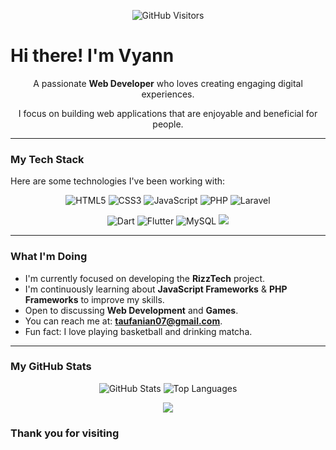 <p align="center">
  <img src="https://komarev.com/ghpvc/?username=rven24&style=for-the-badge&color=orange" alt="GitHub Visitors" />
</p>

# Hi there! I'm Vyann

<div align="center">
  <p>A passionate <b>Web Developer</b> who loves creating engaging digital experiences.</p>
  <p>I focus on building web applications that are enjoyable and beneficial for people.</p>
</div>

---

### My Tech Stack

Here are some technologies I've been working with:

<p align="center">
  <img src="https://img.shields.io/badge/HTML5-E34F26?style=for-the-badge&logo=html5&logoColor=white" alt="HTML5" />
  <img src="https://img.shields.io/badge/CSS3-1572B6?style=for-the-badge&logo=css3&logoColor=white" alt="CSS3" />
  <img src="https://img.shields.io/badge/JavaScript-F7DF1E?style=for-the-badge&logo=javascript&logoColor=black" alt="JavaScript" />
  <img src="https://img.shields.io/badge/PHP-777BB4?style=for-the-badge&logo=php&logoColor=white" alt="PHP" />
  <img src="https://img.shields.io/badge/Laravel-FF2D20?style=for-the-badge&logo=laravel&logoColor=white" alt="Laravel" />
</p>
<p align="center">
  <img src="https://img.shields.io/badge/Dart-0175C2?style=for-the-badge&logo=dart&logoColor=white" alt="Dart" />
  <img src="https://img.shields.io/badge/Flutter-02569B?style=for-the-badge&logo=flutter&logoColor=white" alt="Flutter" />
  <img src="https://img.shields.io/badge/MySQL-4479A1?style=for-the-badge&logo=mysql&logoColor=white" alt="MySQL" />
  <img src="https://img.shields.io/badge/VSCode-007ACC?style=for-the-badge&logo=visual-studio-code&logoColor=white"/>
</p>

---

### What I'm Doing

- I'm currently focused on developing the **RizzTech** project.
- I'm continuously learning about **JavaScript Frameworks** & **PHP Frameworks** to improve my skills.
- Open to discussing **Web Development** and **Games**.
- You can reach me at: **taufanian07@gmail.com**.
- Fun fact: I love playing basketball and drinking matcha.

---

### My GitHub Stats

<p align="center">
  <img src="https://github-readme-stats.vercel.app/api?username=Rven24&show_icons=true&theme=dark&title_color=FF7F00&icon_color=FF7F00&hide_rank=true" alt="GitHub Stats" />
  <img src="https://github-readme-stats.vercel.app/api/top-langs/?username=Rven24&layout=compact&theme=dark&title_color=FF7F00&icon_color=FF7F00" alt="Top Languages" />
</p>

<div align="center" style="margin-top:10px;">
  <img src="https://github-readme-streak-stats.herokuapp.com?user=Rven24&theme=github-dark-blue&hide_border=false" />
</div>

### **Thank you for visiting**
